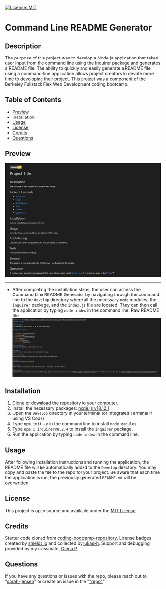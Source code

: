 
  [![License: MIT](https://img.shields.io/badge/License-MIT-yellow.svg)](https://opensource.org/licenses/MIT)
  # Command Line README Generator
  
  ## Description
  The purpose of this project was to develop a Node.js application that takes user input from the command line using the Inquirer package and generates a README file. The ability to quickly and easily generate a README file using a command-line application allows project creators to devote more time to developing their project. This project was a component of the Berkeley Fullstack Flex Web Development coding bootcamp.
  
  ## Table of Contents
  
  * [Preview](#preview)
  * [Installation](#installation)
  * [Usage](#usage)
  * [License](#license)
  * [Credits](#credits)
  * [Questions](#questions)
  
  ## Preview
  ![Preview](./assets/README-preview.png)

  ---
  - After completing the installation steps, the user can access the Command Line README Generator by navigating through the command line to the `develop` directory where all the necessary `node` modules, the `inquirer` package, and the `index.js` file are located. They can then call the application by typing `node index` in the command line.
  Raw README file
  ![Preview](./assets/README-file.png)
  
  ## Installation
  1. [Clone](https://github.com/sarah-jensen/README-generator) or [download](https://github.com/sarah-jensen/README-generator/archive/refs/heads/master.zip) the repository to your computer. 
  2. Install the necessary packages: [node.js v18.12.1](https://nodejs.org/en)
  3. Open the `Develop` directory in your terminal (or Integrated Terminal if using VS Code) 
  4. Type `npm init -y` in the command line to install `node_modules`
  5. Type `npm i inquirer@8.2.4` to install the `inquirer` package. 
  6. Run the application by typing `node index` in the command line.


  ## Usage
  After following Installation instructions and running the application, the README file will be automatically added to the `Develop` directory. You may copy and paste the file to the repo for your project. Be aware that each time the application is run, the previously generated `README.md` will be overwritten.
  
  ## License
  This project is open source and available under the [MIT License](./LICENSE)

  ## Credits
  Starter code cloned from [coding-bootcamp-repository](https://github.com/coding-boot-camp/potential-enigma).
  License badges created by [shields.io](https://shields.io/) and collected by [lukas-h](https://gist.github.com/lukas-h/2a5d00690736b4c3a7ba).
  Support and debugging provided by my classmate, [Olena P](https://github.com/UserOlena).
  
  ## Questions
  If you have any questions or issues with the repo, please reach out to "[sarah-jensen]("https://github.com/sarah-jensen")" or create an issue in the "["repo"](https://github.com/sarah-jensen/README-generator)".
